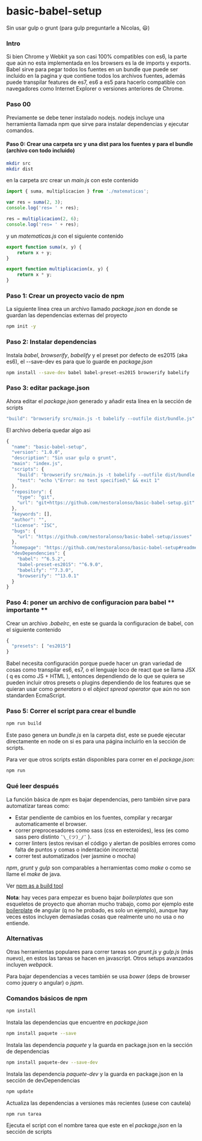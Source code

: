 # basic-babel-setup
Sin usar gulp o grunt (para gulp preguntarle a Nicolas, :smiley:) 

### Intro
Si bien Chrome y Webkit ya son casi 100% compatibles con es6, la parte que aún no esta implementada en los browsers es la de imports y exports. Babel sirve para pegar todos los fuentes en un bundle que puede ser incluido en la pagina y que contiene todos los archivos fuentes, además puede transpilar features de es7, es6 a es5 para hacerlo compatible con navegadores como Internet Explorer o versiones anteriores de Chrome.

### Paso 00
Previamente se debe tener instalado nodejs. nodejs incluye una herramienta llamada npm que sirve para instalar dependencias y ejecutar comandos.

#### Paso 0: Crear una carpeta src y una dist para los fuentes y para el bundle (archivo con todo incluido)
```bash
mkdir src 
mkdir dist
```
en la carpeta *src* crear un *main.js* con este contenido
```javascript
import { suma, multiplicacion } from './matematicas';

var res = suma(2, 3);
console.log('res= ' + res);

res = multiplicacion(2, 6);
console.log('res= ' + res);
```
y un *matematicas.js* con el siguiente contenido
```javascript
export function suma(x, y) {
    return x + y;
}

export function multiplicacion(x, y) {
    return x * y;
}
```

### Paso 1: Crear un proyecto vacio de npm

La siguiente línea crea un archivo llamado *package.json* en donde se guardan las dependencias externas del proyecto

```bash
npm init -y
```

### Paso 2: Instalar dependencias 
Instala *babel*, *browserify*, *babelify* y el preset por defecto de es2015 (aka es6), el --save-dev es para que lo guarde en *package.json*
```bash
npm install --save-dev babel babel-preset-es2015 browserify babelify 
```

### Paso 3: editar package.json
Ahora editar el *package.json* generado y añadir esta línea en la sección de scripts
```javascript
"build": "browserify src/main.js -t babelify --outfile dist/bundle.js"
```
El archivo deberia quedar algo asi
```javascript
{
  "name": "basic-babel-setup",
  "version": "1.0.0",
  "description": "Sin usar gulp o grunt",
  "main": "index.js",
  "scripts": {
    "build": "browserify src/main.js -t babelify --outfile dist/bundle.js",
    "test": "echo \"Error: no test specified\" && exit 1"
  },
  "repository": {
    "type": "git",
    "url": "git+https://github.com/nestoralonso/basic-babel-setup.git"
  },
  "keywords": [],
  "author": "",
  "license": "ISC",
  "bugs": {
    "url": "https://github.com/nestoralonso/basic-babel-setup/issues"
  },
  "homepage": "https://github.com/nestoralonso/basic-babel-setup#readme",
  "devDependencies": {
    "babel": "^6.5.2",
    "babel-preset-es2015": "^6.9.0",
    "babelify": "^7.3.0",
    "browserify": "^13.0.1"
  }
}
```

### Paso 4: poner un archivo de configuracion para babel ** importante **
Crear un archivo *.babelrc*, en este se guarda la configuracion de babel, con el siguiente contenido
```javascript
{
  "presets": [ "es2015"]
}
```
Babel necesita configuración porque puede hacer un gran variedad de cosas como transpilar es6, es7, o el lenguaje loco de react que se llama JSX ( q es como JS + HTML ), entonces dependiendo de lo que se quiera se pueden incluir otros presets o plugins dependiendo de los features que se quieran usar como *generators* o el *object spread operator* que aún no son standarden EcmaScript.

### Paso 5: Correr el script para crear el bundle
```bash
npm run build
```
Este paso genera un *bundle.js* en la carpeta dist, este se puede ejecutar directamente en node on si es para una página incluirlo en la sección de scripts. 

Para ver que otros scripts están disponibles para correr en el *package.json*:
```bash
npm run
```

### Qué leer después

La función básica de *npm* es bajar dependencias, pero también sirve para automatizar  tareas como:
- Estar pendiente de cambios en los fuentes, compilar y recargar automaticamente el browser.
- correr preprocesadores como sass (css en esteroides), less (es como sass pero distinto ```¯\_(ツ)_/¯``` ). 
- correr linters (estos revisan el código y alertan de posibles errores como falta de puntos y comas o indentación incorrecta)
- correr test automatizados (ver jasmine o mocha)
 
*npm*, *grunt* y *gulp* son comparables a herramientas como *make* o como se llame el *make* de java.

 Ver [npm as a build tool](http://blog.keithcirkel.co.uk/how-to-use-npm-as-a-build-tool/) 

**Nota**: hay veces para empezar es bueno bajar *boilerplates* que son esqueletos de proyecto que ahorran mucho trabajo, como por ejemplo este [boilerplate](https://github.com/gruberb/angular-boilerplate) de angular (q no he probado, es solo un ejemplo), aunque hay veces estos incluyen demasiadas cosas que realmente uno no usa o no entiende.

### Alternativas
Otras herramientas populares para correr tareas son *grunt.js* y *gulp.js* (más nuevo), en estos las tareas se hacen en javascript. Otros setups avanzados incluyen *webpack*.

Para bajar dependencias a veces también se usa *bower* (deps de browser como jquery o angular) o *jspm*.

### Comandos básicos de npm
```bash
npm install
```
Instala las dependencias que encuentre en *package.json*

```bash
npm install paquete --save
```
Instala las dependencia *paquete* y la guarda en package.json en la sección de dependencias

```bash
npm install paquete-dev --save-dev
```
Instala las dependencia *paquete-dev* y la guarda en package.json en la sección de devDependencias 

```bash
npm update
```
Actualiza las dependencias a versiones más recientes (usese con cautela)

```bash
npm run tarea
```
Ejecuta el script con el nombre tarea que este en el *package.json* en la sección de scripts
